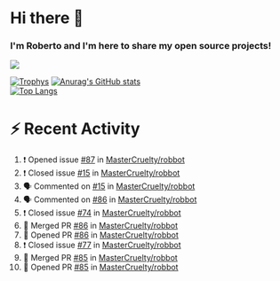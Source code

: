 # Hi there 👋
### I'm Roberto and I'm here to share my open source projects!

<img src="https://komarev.com/ghpvc/?username=mastercruelty&label=Profile views&color=0e75b6"><br>

[![Trophys](https://github-profile-trophy.vercel.app/?username=mastercruelty)](https://github.com/ryo-ma/github-profile-trophy)
[![Anurag's GitHub stats](https://github-readme-stats.vercel.app/api?username=mastercruelty&show_icons=true&theme=tokyonight)](https://github.com/anuraghazra/github-readme-stats)<br>
[![Top Langs](https://github-readme-stats.vercel.app/api/top-langs/?username=mastercruelty&langs_count=8&hide=jupyter%20notebook&exclude_repo=Alarm-project&langs_count=6&layout=compact&theme=tokyonight)](https://github.com/anuraghazra/github-readme-stats)

# :zap: Recent Activity
<!--START_SECTION:activity-->
1. ❗️ Opened issue [#87](https://github.com/MasterCruelty/robbot/issues/87) in [MasterCruelty/robbot](https://github.com/MasterCruelty/robbot)
2. ❗️ Closed issue [#15](https://github.com/MasterCruelty/robbot/issues/15) in [MasterCruelty/robbot](https://github.com/MasterCruelty/robbot)
3. 🗣 Commented on [#15](https://github.com/MasterCruelty/robbot/issues/15) in [MasterCruelty/robbot](https://github.com/MasterCruelty/robbot)
4. 🗣 Commented on [#86](https://github.com/MasterCruelty/robbot/issues/86) in [MasterCruelty/robbot](https://github.com/MasterCruelty/robbot)
5. ❗️ Closed issue [#74](https://github.com/MasterCruelty/robbot/issues/74) in [MasterCruelty/robbot](https://github.com/MasterCruelty/robbot)
6. 🎉 Merged PR [#86](https://github.com/MasterCruelty/robbot/pull/86) in [MasterCruelty/robbot](https://github.com/MasterCruelty/robbot)
7. 💪 Opened PR [#86](https://github.com/MasterCruelty/robbot/pull/86) in [MasterCruelty/robbot](https://github.com/MasterCruelty/robbot)
8. ❗️ Closed issue [#77](https://github.com/MasterCruelty/robbot/issues/77) in [MasterCruelty/robbot](https://github.com/MasterCruelty/robbot)
9. 🎉 Merged PR [#85](https://github.com/MasterCruelty/robbot/pull/85) in [MasterCruelty/robbot](https://github.com/MasterCruelty/robbot)
10. 💪 Opened PR [#85](https://github.com/MasterCruelty/robbot/pull/85) in [MasterCruelty/robbot](https://github.com/MasterCruelty/robbot)
<!--END_SECTION:activity-->

